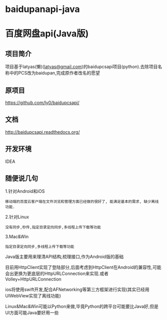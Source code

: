 # baidupanapi-java

百度网盘api(Java版)
======================

项目简介
-----------
项目基于latyas(懒)(latyas@gmail.com)的baidupcsapi项目(python).去除项目名称中的PCS改为baidupan,完成原作者改名的愿望

原项目
-----------
https://github.com/ly0/baidupcsapi/

文档
-----------
http://baidupcsapi.readthedocs.org/

开发环境
-----------
IDEA

随便说几句
-----------
1.针对Android和iOS

    移动端的百度云客户端在文件浏览和管理方面已经做的很好了, 能满足基本的需求, 缺少离线功能.
    
2.针对Linux

    没有同步,秒传,指定目录定向同步,多线程上传下载等功能
    
3.Mac&Win

    指定目录定向同步,多线程上传下载等功能
    

Java版主要用来理清API结构,梳理接口,作为Android版的基础

目前用HttpClient实现了登陆部分,后面考虑到HttpClient在Android的兼容性,可能会出更换为更底层的HttpURLConnection来实现.或者Volley+HttpURLConnection

ios将使用swift开发,配合AFNetworking等第三方框架进行实现(其实已经用UIWebView实现了离线功能)


Linux&Mac&Win可能以Python来做,毕竟Python的跨平台可能要比Java好,但是UI方面可能Java要好用一些
